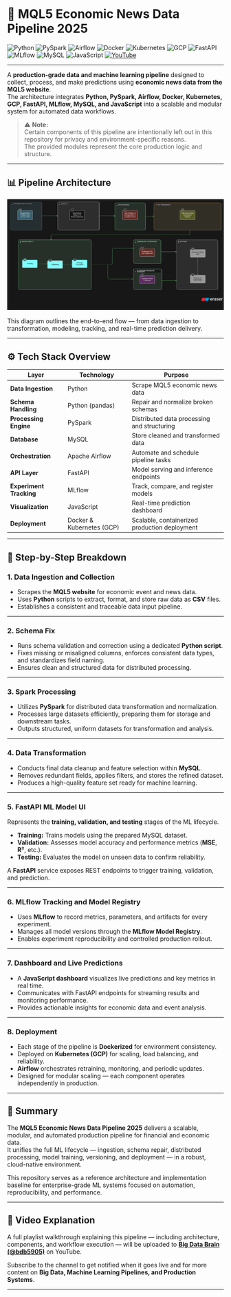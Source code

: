 # 🧠 MQL5 Economic News Data Pipeline 2025

![Python](https://img.shields.io/badge/Python-3.10+-blue?logo=python)
![PySpark](https://img.shields.io/badge/PySpark-Data%20Processing-orange?logo=apachespark)
![Airflow](https://img.shields.io/badge/Airflow-Orchestration-lightblue?logo=apacheairflow)
![Docker](https://img.shields.io/badge/Docker-Containerized-blue?logo=docker)
![Kubernetes](https://img.shields.io/badge/Kubernetes-Deployed-brightgreen?logo=kubernetes)
![GCP](https://img.shields.io/badge/GCP-Cloud%20Infra-yellow?logo=googlecloud)
![FastAPI](https://img.shields.io/badge/FastAPI-Backend%20API-teal?logo=fastapi)
![MLflow](https://img.shields.io/badge/MLflow-Model%20Tracking-lightgrey?logo=mlflow)
![MySQL](https://img.shields.io/badge/MySQL-Database-orange?logo=mysql)
![JavaScript](https://img.shields.io/badge/JavaScript-Dashboard-yellow?logo=javascript)
[![YouTube](https://img.shields.io/badge/YouTube-%40bdb5905-red?logo=youtube)](https://www.youtube.com/@bdb5905)

---

A **production-grade data and machine learning pipeline** designed to collect, process, and make predictions using **economic news data from the MQL5 website**.  
The architecture integrates **Python, PySpark, Airflow, Docker, Kubernetes, GCP, FastAPI, MLflow, MySQL, and JavaScript** into a scalable and modular system for automated data workflows.

> ⚠️ **Note:**  
> Certain components of this pipeline are intentionally left out in this repository for privacy and environment-specific reasons.  
> The provided modules represent the core production logic and structure.

---

## 📊 Pipeline Architecture

![Pipeline Diagram](./News%20ML%20Pipeline%20WorkFlow.png)

This diagram outlines the end-to-end flow — from data ingestion to transformation, modeling, tracking, and real-time prediction delivery.

---

## ⚙️ Tech Stack Overview

| Layer | Technology | Purpose |
|-------|-------------|----------|
| **Data Ingestion** | Python | Scrape MQL5 economic news data |
| **Schema Handling** | Python (pandas) | Repair and normalize broken schemas |
| **Processing Engine** | PySpark | Distributed data processing and structuring |
| **Database** | MySQL | Store cleaned and transformed data |
| **Orchestration** | Apache Airflow | Automate and schedule pipeline tasks |
| **API Layer** | FastAPI | Model serving and inference endpoints |
| **Experiment Tracking** | MLflow | Track, compare, and register models |
| **Visualization** | JavaScript | Real-time prediction dashboard |
| **Deployment** | Docker & Kubernetes (GCP) | Scalable, containerized production deployment |

---

## 🧩 Step-by-Step Breakdown

### **1. Data Ingestion and Collection**
- Scrapes the **MQL5 website** for economic event and news data.  
- Uses **Python** scripts to extract, format, and store raw data as **CSV** files.  
- Establishes a consistent and traceable data input pipeline.

---

### **2. Schema Fix**
- Runs schema validation and correction using a dedicated **Python script**.  
- Fixes missing or misaligned columns, enforces consistent data types, and standardizes field naming.  
- Ensures clean and structured data for distributed processing.

---

### **3. Spark Processing**
- Utilizes **PySpark** for distributed data transformation and normalization.  
- Processes large datasets efficiently, preparing them for storage and downstream tasks.  
- Outputs structured, uniform datasets for transformation and analysis.

---

### **4. Data Transformation**
- Conducts final data cleanup and feature selection within **MySQL**.  
- Removes redundant fields, applies filters, and stores the refined dataset.  
- Produces a high-quality feature set ready for machine learning.

---

### **5. FastAPI ML Model UI**
Represents the **training, validation, and testing** stages of the ML lifecycle.

- **Training:** Trains models using the prepared MySQL dataset.  
- **Validation:** Assesses model accuracy and performance metrics (**MSE**, **R²**, etc.).  
- **Testing:** Evaluates the model on unseen data to confirm reliability.  

A **FastAPI** service exposes REST endpoints to trigger training, validation, and prediction.

---

### **6. MLflow Tracking and Model Registry**
- Uses **MLflow** to record metrics, parameters, and artifacts for every experiment.  
- Manages all model versions through the **MLflow Model Registry**.  
- Enables experiment reproducibility and controlled production rollout.

---

### **7. Dashboard and Live Predictions**
- A **JavaScript dashboard** visualizes live predictions and key metrics in real time.  
- Communicates with FastAPI endpoints for streaming results and monitoring performance.  
- Provides actionable insights for economic data and event analysis.

---

### **8. Deployment**
- Each stage of the pipeline is **Dockerized** for environment consistency.  
- Deployed on **Kubernetes (GCP)** for scaling, load balancing, and reliability.  
- **Airflow** orchestrates retraining, monitoring, and periodic updates.  
- Designed for modular scaling — each component operates independently in production.

---

## 🧭 Summary

The **MQL5 Economic News Data Pipeline 2025** delivers a scalable, modular, and automated production pipeline for financial and economic data.  
It unifies the full ML lifecycle — ingestion, schema repair, distributed processing, model training, versioning, and deployment — in a robust, cloud-native environment.

This repository serves as a reference architecture and implementation baseline for enterprise-grade ML systems focused on automation, reproducibility, and performance.

---

## 🎥 Video Explanation

A full playlist walkthrough explaining this pipeline — including architecture, components, and workflow execution — will be uploaded to **[Big Data Brain (@bdb5905)](https://www.youtube.com/@bdb5905)** on YouTube.

Subscribe to the channel to get notified when it goes live and for more content on **Big Data, Machine Learning Pipelines, and Production Systems**.

---
